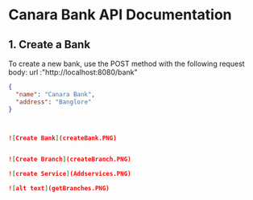 # Canara Bank API Documentation

## 1. Create a Bank

To create a new bank, use the POST method with the following request body:
url :"http://localhost:8080/bank"
```json
{
  "name": "Canara Bank",
  "address": "Banglore"
}



![Create Bank](createBank.PNG)


![Create Branch](createBranch.PNG)

![create Service](Addservices.PNG)

![alt text](getBranches.PNG)
```
